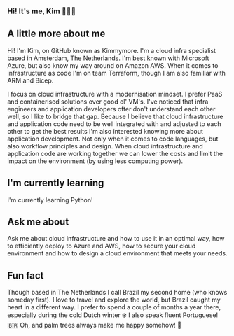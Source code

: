 ### Hi! It's me, Kim 🙋🏼‍♀️

## A little more about me
Hi! I'm Kim, on GitHub known as Kimmymore.
I'm a cloud infra specialist based in Amsterdam, The Netherlands.
I'm best known with Microsoft Azure, but also know my way around on Amazon AWS.
When it comes to infrastructure as code I'm on team Terraform, though I am also familiar with ARM and Bicep. 

I focus on cloud infrastructure with a modernisation mindset. I prefer PaaS and containerised solutions over good ol' VM's.
I've noticed that infra engineers and application developers ofter don't understand each other well, so I like to bridge that gap. Because I believe that cloud infrastructure and application code need to be well integrated with and adjusted to each other to get the best results I'm also interested knowing more about application development. Not only when it comes to code languages, but also workflow principles and design.
When cloud infrastructure and application code are working together we can lower the costs and limit the impact on the environment (by using less computing power). 

## I'm currently learning
I'm currently learning Python!

## Ask me about
Ask me about cloud infrastructure and how to use it in an optimal way, how to efficiently deploy to Azure and AWS, how to secure your cloud environment and how to design a cloud environment that meets your needs. 

## Fun fact
Though based in The Netherlands I call Brazil my second home (who knows someday first). I love to travel and explore the world, but Brazil caught my heart in a different way. I prefer to spend a couple of months a year there, especially during the cold Dutch winter ❄️ 
I also speak fluent Portuguese! 🇧🇷
Oh, and palm trees always make me happy somehow! 🌴

<!--
**Kimmymore/Kimmymore** is a ✨ _special_ ✨ repository because its `README.md` (this file) appears on your GitHub profile.

Here are some ideas to get you started:

- 🔭 I’m currently working on ...
- 🌱 I’m currently learning ...
- 👯 I’m looking to collaborate on ...
- 🤔 I’m looking for help with ...
- 💬 Ask me about ...
- 📫 How to reach me: ...
- 😄 Pronouns: ...
- ⚡ Fun fact: ...
-->
